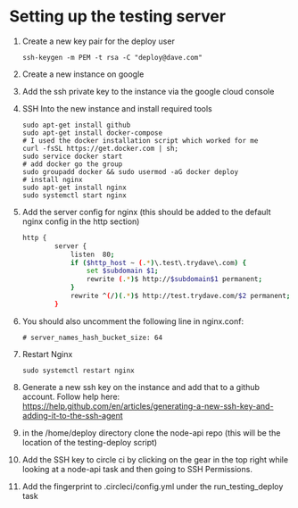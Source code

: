 # Setting up the testing server

1. Create a new key pair for the deploy user
    ```
    ssh-keygen -m PEM -t rsa -C "deploy@dave.com"
    ```
2. Create a new instance on google
3. Add the ssh private key to the instance via the google cloud console
4. SSH Into the new instance and install required tools 
    ```
    sudo apt-get install github
    sudo apt-get install docker-compose
    # I used the docker installation script which worked for me
    curl -fsSL https://get.docker.com | sh;
    sudo service docker start
    # add docker go the group
    sudo groupadd docker && sudo usermod -aG docker deploy
    # install nginx
    sudo apt-get install nginx
    sudo systemctl start nginx
    ```

5. Add the server config for nginx (this should be added to the default nginx config in the http section)
    ```bash
    http {
            server {
                listen  80;
                if ($http_host ~ (.*)\.test\.trydave\.com) {
                    set $subdomain $1;
                    rewrite (.*)$ http://$subdomain$1 permanent;
                }
                rewrite ^(/)(.*)$ http://test.trydave.com/$2 permanent;
            }
    ```
5. You should also uncomment the following line in nginx.conf:
    ```
    # server_names_hash_bucket_size: 64
    ```
5. Restart Nginx
    ```
    sudo systemctl restart nginx
    ```
6. Generate a new ssh key on the instance and add that to a github account. Follow help here:
    https://help.github.com/en/articles/generating-a-new-ssh-key-and-adding-it-to-the-ssh-agent 
8. in the /home/deploy directory clone the node-api repo (this will be the location of the testing-deploy script)
7. Add the SSH key to circle ci by clicking on the gear in the top right while looking at a node-api task and then going to SSH Permissions.
8. Add the fingerprint to .circleci/config.yml under the run_testing_deploy task
